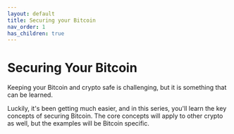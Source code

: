 ```yaml
---
layout: default
title: Securing your Bitcoin
nav_order: 1
has_children: true
---
```


# Securing Your Bitcoin

Keeping your Bitcoin and crypto safe is challenging, but it is something that
can be learned.

Luckily, it's been getting much easier, and in this series, you'll learn
the key concepts of securing Bitcoin. The core concepts will apply to other
crypto as well, but the examples will be Bitcoin specific.
